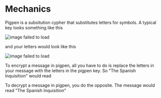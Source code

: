 # Mechanics

Pigpen is a subsitution cypher that substitutes letters for symbols. A typical key looks something like this

![image failed to load](https://www.google.com/url?sa=i&url=https%3A%2F%2Fcrypto.interactive-maths.com%2Fpigpen-cipher.html&psig=AOvVaw2E8gLiZ_b2wwocc2t3UGpj&ust=1637333705846000&source=images&cd=vfe&ved=0CAgQjRxqFwoTCJCYvMmVovQCFQAAAAAdAAAAABAD)

and your letters would look like this

![image failed to load](https://www.google.com/url?sa=i&url=https%3A%2F%2Fwww.pinterest.com%2Fpin%2F604467581210957499%2F&psig=AOvVaw2E8gLiZ_b2wwocc2t3UGpj&ust=1637333705846000&source=images&cd=vfe&ved=0CAgQjRxqFwoTCJCYvMmVovQCFQAAAAAdAAAAABAJ)

To encrypt a message in pigpen, all you have to do is replace the letters in your message with the letters in the pigpen key. So "The Spanish Inquisition" would read           

To decrypt a message in pigpen, you do the opposite. The message            would read "The Spanish Inquisition"
